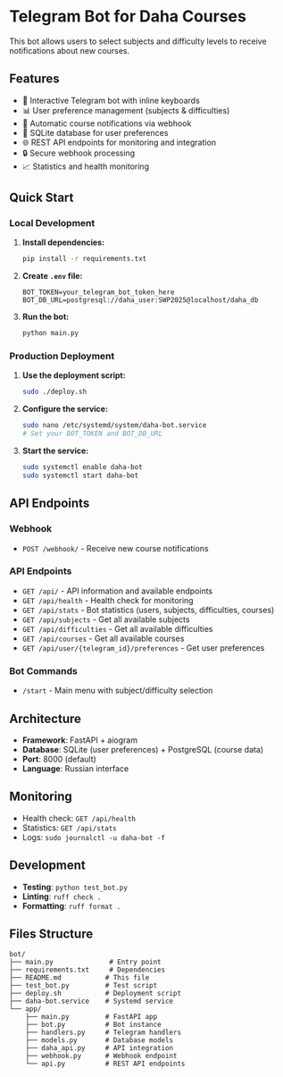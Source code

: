 # Telegram Bot for Daha Courses

This bot allows users to select subjects and difficulty levels to receive notifications about new courses.

## Features

- 🤖 Interactive Telegram bot with inline keyboards
- 📊 User preference management (subjects & difficulties)
- 🔔 Automatic course notifications via webhook
- 💾 SQLite database for user preferences
- 🌐 REST API endpoints for monitoring and integration
- 🔒 Secure webhook processing
- 📈 Statistics and health monitoring

## Quick Start

### Local Development

1. **Install dependencies:**
   ```bash
   pip install -r requirements.txt
   ```

2. **Create `.env` file:**
   ```
   BOT_TOKEN=your_telegram_bot_token_here
   BOT_DB_URL=postgresql://daha_user:SWP2025@localhost/daha_db
   ```

3. **Run the bot:**
   ```bash
   python main.py
   ```

### Production Deployment

1. **Use the deployment script:**
   ```bash
   sudo ./deploy.sh
   ```

2. **Configure the service:**
   ```bash
   sudo nano /etc/systemd/system/daha-bot.service
   # Set your BOT_TOKEN and BOT_DB_URL
   ```

3. **Start the service:**
   ```bash
   sudo systemctl enable daha-bot
   sudo systemctl start daha-bot
   ```

## API Endpoints

### Webhook
- `POST /webhook/` - Receive new course notifications

### API Endpoints
- `GET /api/` - API information and available endpoints
- `GET /api/health` - Health check for monitoring
- `GET /api/stats` - Bot statistics (users, subjects, difficulties, courses)
- `GET /api/subjects` - Get all available subjects
- `GET /api/difficulties` - Get all available difficulties
- `GET /api/courses` - Get all available courses
- `GET /api/user/{telegram_id}/preferences` - Get user preferences

### Bot Commands
- `/start` - Main menu with subject/difficulty selection

## Architecture

- **Framework**: FastAPI + aiogram
- **Database**: SQLite (user preferences) + PostgreSQL (course data)
- **Port**: 8000 (default)
- **Language**: Russian interface

## Monitoring

- Health check: `GET /api/health`
- Statistics: `GET /api/stats`
- Logs: `sudo journalctl -u daha-bot -f`

## Development

- **Testing**: `python test_bot.py`
- **Linting**: `ruff check .`
- **Formatting**: `ruff format .`

## Files Structure

```
bot/
├── main.py              # Entry point
├── requirements.txt     # Dependencies
├── README.md           # This file
├── test_bot.py         # Test script
├── deploy.sh           # Deployment script
├── daha-bot.service    # Systemd service
└── app/
    ├── main.py         # FastAPI app
    ├── bot.py          # Bot instance
    ├── handlers.py     # Telegram handlers
    ├── models.py       # Database models
    ├── daha_api.py     # API integration
    ├── webhook.py      # Webhook endpoint
    └── api.py          # REST API endpoints
``` 